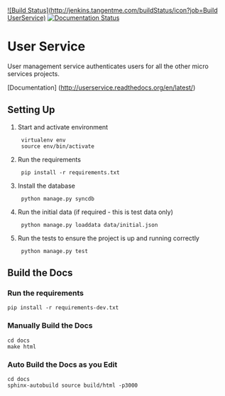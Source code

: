 [![Build Status](http://jenkins.tangentme.com/buildStatus/icon?job=Build UserService)](http://jenkins.tangentme.com/view/MicroServices/job/Build%20UserService/)
[![Documentation Status](https://readthedocs.org/projects/userservice/badge/?version=latest)](https://readthedocs.org/projects/userservice/?badge=latest)

# User Service


User management service authenticates users for all the other micro services projects. 

[Documentation] (http://userservice.readthedocs.org/en/latest/)

## Setting Up

1. Start and activate environment
		
		virtualenv env
		source env/bin/activate

1. Run the requirements 

		pip install -r requirements.txt
		
1. Install the database

		python manage.py syncdb
		
1. Run the initial data (if required - this is test data only)

		python manage.py loaddata data/initial.json

1. Run the tests to ensure the project is up and running correctly

		python manage.py test
		
## Build the Docs

### Run the requirements

	pip install -r requirements-dev.txt
	
### Manually Build the Docs

    cd docs     
    make html

### Auto Build the Docs as you Edit

	cd docs
	sphinx-autobuild source build/html -p3000
